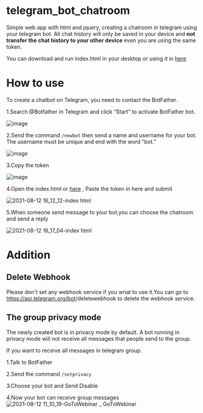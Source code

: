 # telegram_bot_chatroom

Simple web app with html and jquery, creating a chatroom in telegram using your telegram bot. All chat history will only be saved in your device and **not transfer the chat history to your other device** even you are using the same token.

You can download and run index.html in your desktop or using it in [here](https://wingpan79.github.io/telegram_bot_chatroom/) 

# How to use

To create a chatbot on Telegram, you need to contact the BotFather.

1.Search @Botfather in Telegram and click “Start” to activate BotFather bot.

![image](https://user-images.githubusercontent.com/28686176/129160843-9d5709a6-4cea-4dfc-b362-61aa215510d7.png)

2.Send the command ```/newbot``` then send a name and username for your bot. The username must be unique and end with the word “bot.”

![image](https://user-images.githubusercontent.com/28686176/129161538-941fab74-3667-44e9-8029-a49ce6d5e9bb.png)

3.Copy the token 

![image](https://user-images.githubusercontent.com/28686176/129161993-8fa0475e-760d-45a0-bf40-096474998dd9.png)

4.Open the index.html or [here](https://wingpan79.github.io/telegram_bot_chatroom/) , Paste the token in here and submit

![2021-08-12 16_12_12-index html](https://user-images.githubusercontent.com/28686176/129162174-239c1e35-ce95-408d-8f57-804a9892ec7d.png)

5.When someone send message to your bot,you can choose the chatroom and send a reply 

![2021-08-12 16_17_04-index html](https://user-images.githubusercontent.com/28686176/129162871-2f00f68e-2690-48a3-aacc-076ef68611eb.png)

# Addition

## Delete Webhook

Please don't set any webhook service if you wnat to use it.You can go to https://api.telegram.org/bot<you-token>/deletewebhook to delete the webhook service.
  
## The group privacy mode

The newly created bot is in privacy mode by default. A bot running in privacy mode will not receive all messages that people send to the group.
  
  If you want to receive all messages in telegram group.
  
  1.Talk to BotFather

  2.Send the command ```/setprivacy``` 
  
  3.Choose your bot and Send Disable
  
  4.Now your bot can receive group messages
![2021-08-12 11_10_19-GoToWebinar _ GoToWebinar](https://user-images.githubusercontent.com/28686176/129168990-de1f7918-6cf6-40ae-b1f2-627de37ae420.png)
